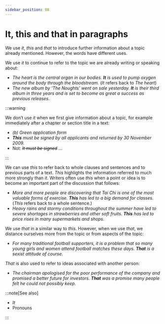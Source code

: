 ```yaml
---
sidebar_position: 08
---
```


# It, this and that in paragraphs

We use *it*, *this* and *that* to introduce further information about a topic already mentioned. However, the words have different uses.

We use *it* to continue to refer to the topic we are already writing or speaking about:

- *The heart is the central organ in our bodies. **It** is used to pump oxygen around the body through the bloodstream.* (*It* refers back to *The heart*)
- *The new album by ‘The Noughts’ went on sale yesterday. **It** is their third album in three years and is set to become as great a success as previous releases.*

:::warning

We don’t use *it* when we first give information about a topic, for example immediately after a chapter or section title in a text:

- *(b) Green application form*
- ***This*** *must be signed by all applicants and returned by 30 November 2009.*
- Not: *~~It must be signed~~* …

:::

We can use *this* to refer back to whole clauses and sentences and to previous parts of a text. *This* highlights the information referred to much more strongly than *it*. Writers often use *this* when a point or idea is to become an important part of the discussion that follows:

- *More and more people are discovering that Tai Chi is one of the most valuable forms of exercise. **This** has led to a big demand for classes.* (*This* refers back to a whole sentence.)
- *Heavy rains and stormy conditions throughout the summer have led to severe shortages in strawberries and other soft fruits. **This** has led to price rises in many supermarkets and shops.*

We use *that* in a similar way to *this*. However, when we use *that*, we distance ourselves more from the topic or from aspects of the topic:

- *For many traditional football supporters, it is a problem that so many young girls and women attend football matches these days. **That** is a sexist attitude of course.*

*That* is also used to refer to ideas associated with another person:

- *The chairman apologised for the poor performance of the company and promised a better future for investors. **That** was a promise many people felt he could not possibly keep.*

:::note[See also]

- *It*
- Pronouns

:::
